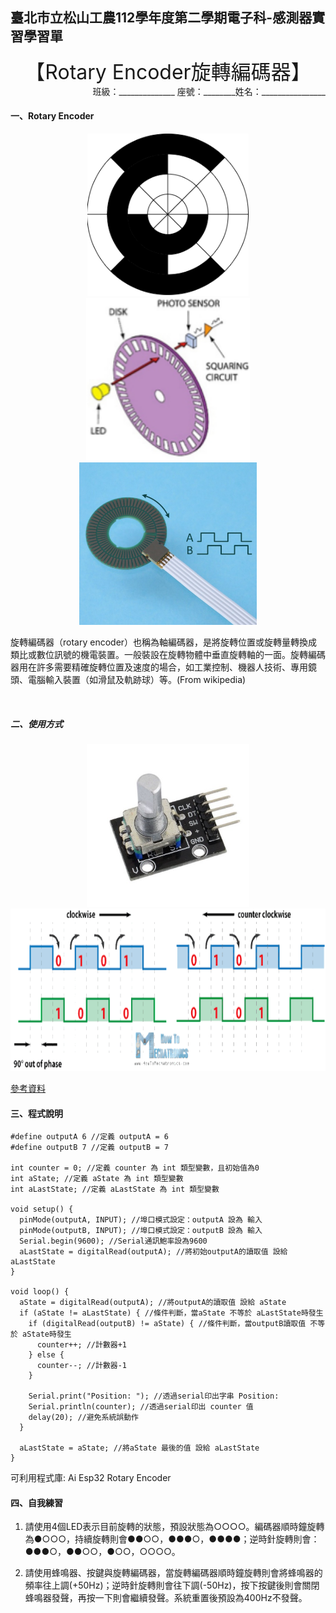 ## 臺北市立松山工農112學年度第二學期電子科-感測器實習學習單 

<center><font size=6>【Rotary Encoder旋轉編碼器】</font></center>

<div style="text-align: right">班級：______________ 座號：________姓名：________________</div>

#### 一、Rotary Encoder

<center>
<img src="assets/clip_image001.png" alt="image" width="auto" height="260"> <img src="assets/clip_image003.png" alt="image" width="auto" height="260"> <img src="assets/clip_image004.jpg" alt="image" width="auto" height="260">
</center>




旋轉編碼器（rotary encoder）也稱為軸編碼器，是將旋轉位置或旋轉量轉換成類比或數位訊號的機電裝置。一般裝設在旋轉物體中垂直旋轉軸的一面。旋轉編碼器用在許多需要精確旋轉位置及速度的場合，如工業控制、機器人技術、專用鏡頭、電腦輸入裝置（如滑鼠及軌跡球）等。(From wikipedia)

 



​                                 

##### 二、使用方式

<center>
<img src="assets/clip_image010.jpg" alt="image" width="auto" height="260"> <img src="assets/clip_image011.png" alt="image" width="auto" height="260">
</center>

[參考資料](https://howtomechatronics.com/tutorials/arduino/rotary-encoder-works-use-arduino/)

 

#### 三、程式說明

``` c{.line-numbers}
#define outputA 6 //定義 outputA = 6
#define outputB 7 //定義 outputB = 7

int counter = 0; //定義 counter 為 int 類型變數，且初始值為0
int aState; //定義 aState 為 int 類型變數
int aLastState; //定義 aLastState 為 int 類型變數

void setup() {
  pinMode(outputA, INPUT); //埠口模式設定：outputA 設為 輸入
  pinMode(outputB, INPUT); //埠口模式設定：outputB 設為 輸入
  Serial.begin(9600); //Serial通訊鮑率設為9600
  aLastState = digitalRead(outputA); //將初始outputA的讀取值 設給 aLastState
}

void loop() {
  aState = digitalRead(outputA); //將outputA的讀取值 設給 aState
  if (aState != aLastState) { //條件判斷，當aState 不等於 aLastState時發生 
    if (digitalRead(outputB) != aState) { //條件判斷，當outputB讀取值 不等於 aState時發生
      counter++; //計數器+1
    } else {
      counter--; //計數器-1
    }

    Serial.print("Position: "); //透過serial印出字串 Position: 
    Serial.println(counter); //透過serial印出 counter 值
    delay(20); //避免系統誤動作
  }

  aLastState = aState; //將aState 最後的值 設給 aLastState
}

```

 可利用程式庫: Ai Esp32 Rotary Encoder

#### 四、自我練習

1. 請使用4個LED表示目前旋轉的狀態，預設狀態為○○○○。編碼器順時鐘旋轉為●○○○，持續旋轉則會●●○○，●●●○，●●●●；逆時針旋轉則會：●●●○，●●○○，●○○，○○○○。



2. 請使用蜂鳴器、按鍵與旋轉編碼器，當旋轉編碼器順時鐘旋轉則會將蜂鳴器的頻率往上調(+50Hz)；逆時針旋轉則會往下調(-50Hz)，按下按鍵後則會關閉蜂鳴器發聲，再按一下則會繼續發聲。系統重置後預設為400Hz不發聲。

 
